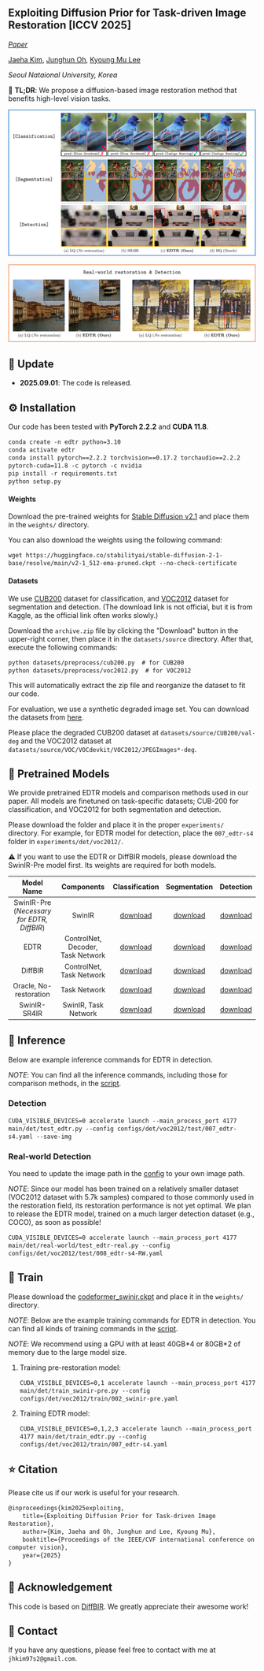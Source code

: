 ## Exploiting Diffusion Prior for Task-driven Image Restoration [ICCV 2025]

[*Paper*](https://www.arxiv.org/abs/2507.22459)
<!-- | [Project Page](https://0x3f3f3f3fun.github.io/projects/diffbir/) -->

[Jaeha Kim](https://jaehakim97.github.io/), [Junghun Oh](https://cv.snu.ac.kr/index.php/students/), [Kyoung Mu Lee](https://cv.snu.ac.kr/index.php/kmlee/)

*Seoul Nataional University, Korea*

:bookmark_tabs: **TL;DR**: We propose a diffusion-based image restoration method that benefits high-level vision tasks.

<p align="center">
    <img src="assets/Figure.png">
</p>

<p align="center">
    <img src="assets/Figure-RW.png">
</p>

## <a name="update"></a>:loudspeaker: Update

- **2025.09.01**: The code is released.

## <a name="installation"></a>:gear: Installation

Our code has been tested with **PyTorch 2.2.2** and **CUDA 11.8**.

```shell
conda create -n edtr python=3.10
conda activate edtr
conda install pytorch==2.2.2 torchvision==0.17.2 torchaudio==2.2.2 pytorch-cuda=11.8 -c pytorch -c nvidia
pip install -r requirements.txt
python setup.py
```

#### Weights

Download the pre-trained weights for [Stable Diffusion v2.1](https://huggingface.co/stabilityai/stable-diffusion-2-1-base) and place them in the `weights/` directory.

You can also download the weights using the following command:

```shell
wget https://huggingface.co/stabilityai/stable-diffusion-2-1-base/resolve/main/v2-1_512-ema-pruned.ckpt --no-check-certificate
```

#### Datasets

We use [CUB200](https://www.kaggle.com/datasets/wenewone/cub2002011?select=CUB_200_2011) dataset for classification, and [VOC2012](https://www.kaggle.com/datasets/gopalbhattrai/pascal-voc-2012-dataset) dataset for segmentation and detection.
(The download link is not official, but it is from Kaggle, as the official link often works slowly.)

Download the `archive.zip` file by clicking the "Download" button in the upper-right corner, then place it in the `datasets/source` directory. After that, execute the following commands:

```shell
python datasets/preprocess/cub200.py  # for CUB200
python datasets/preprocess/voc2012.py  # for VOC2012
```

This will automatically extract the zip file and reorganize the dataset to fit our code.

For evaluation, we use a synthetic degraded image set. You can download the datasets from [here](https://drive.google.com/drive/folders/1T6jIG_7g7bxuXtN0AN4y9hkRdMazopsu?usp=sharing).

Please place the degraded CUB200 dataset at `datasets/source/CUB200/val-deg` and the VOC2012 dataset at `datasets/source/VOC/VOCdevkit/VOC2012/JPEGImages*-deg`.

## <a name="pretrained_models"></a>:floppy_disk: Pretrained Models

We provide pretrained EDTR models and comparison methods used in our paper. All models are finetuned on task-specific datasets; CUB-200 for classification, and VOC2012 for both segmentation and detection.

Please download the folder and place it in the proper `experiments/` directory. For example, for EDTR model for detection, place the `007_edtr-s4` folder in `experiments/det/voc2012/`.

:warning: If you want to use the EDTR or DiffBIR models, please download the SwinIR-Pre model first. Its weights are required for both models.

| Model Name | Components | Classification | Segmentation | Detection |
| :---------: | :----------: | :----------: | :----------: | :----------: |
| SwinIR-Pre (*Necessary for EDTR, DiffBIR*) | SwinIR | [download](https://drive.google.com/drive/folders/14dwwZcopQZT38cQSmbocWIcTAhTWGQwJ?usp=sharing) | [download](https://drive.google.com/drive/folders/1kV_YR8XhVFvRs8Un0TRd5YX0ozt5rs9x?usp=sharing)<br> | [download](https://drive.google.com/drive/folders/1ZMrUN979ztSEICI15ckm2t4osK-eGkhn?usp=sharing) |
| EDTR | ControlNet, Decoder, Task Network  | [download](https://drive.google.com/drive/folders/1ixzwST08z-GSzHTwlEq4bbLqaNLjuX67?usp=sharing) | [download](https://drive.google.com/drive/folders/1HdB_W4EDKSdF_xAumeYH-08GxsqxtbQR?usp=sharing)<br> | [download](https://drive.google.com/drive/folders/1RdoqT-WBW4Ob2Y-5SgNampBqIPuXmw63?usp=sharing) |
| DiffBIR | ControlNet, Task Network | [download](https://drive.google.com/drive/folders/1Y0oJF5jdfUH7HZTEurS8ebYUmD7O_QWS?usp=sharing) | [download](https://drive.google.com/drive/folders/1-c5PPW4WmsuPI3c-vIjlzYZRN4KakWg8?usp=sharing)<br> | [download](https://drive.google.com/drive/folders/1RjF5KgWmWMsEJ1y1Cc7zmpifv3gY5ekY?usp=sharing) |
| Oracle, No-restoration | Task Network | [download](https://drive.google.com/drive/folders/1gADdsLerO7Fp7JpFg_6eq__D2E2xnfoV?usp=sharing) | [download](https://drive.google.com/drive/folders/1OFcGZ7BCpIQtKExCT_0GlzW0wz2mCxDS?usp=sharing)<br> | [download](https://drive.google.com/drive/folders/1cofnSOjRwMjJRNCZdKDEJec213dDK7ti?usp=sharing) |
| SwinIR-SR4IR | SwinIR, Task Network | [download](https://drive.google.com/drive/folders/10px0ydE1CIlxcoRdjDpLSJSCp4xAPIdn?usp=sharing) | [download](https://drive.google.com/drive/folders/1zu0avJSQYfYKFWbCEtLXq4aCC9M-wH1e?usp=sharing)<br> | [download](https://drive.google.com/drive/folders/1_5x-gTgyADNjeQqZh8bHKf_i1OFRX10n?usp=sharing) |


## <a name="inference"></a>:rocket: Inference

Below are example inference commands for EDTR in detection.

*NOTE*: You can find all the inference commands, including those for comparison methods, in the [script](script.sh).

### Detection

```shell
CUDA_VISIBLE_DEVICES=0 accelerate launch --main_process_port 4177 main/det/test_edtr.py --config configs/det/voc2012/test/007_edtr-s4.yaml --save-img
```

### Real-world Detection

You need to update the image path in the [config](https://github.com/JaehaKim97/EDTR-READY/blob/821f8dc93f5649701e8d6b96e4152848e4af126f/configs/det/voc2012/test/008_edtr-s4-RW.yaml#L106) to your own image path.

*NOTE*: Since our model has been trained on a relatively smaller dataset (VOC2012 dataset with 5.7k samples) compared to those commonly used in the restoration field, its restoration performance is not yet optimal. We plan to release the EDTR model, trained on a much larger detection dataset (e.g., COCO), as soon as possible!

```shell
CUDA_VISIBLE_DEVICES=0 accelerate launch --main_process_port 4177 main/det/real-world/test_edtr-real.py --config configs/det/voc2012/test/008_edtr-s4-RW.yaml
```

## <a name="train"></a>:wrench: Train

Please download the [codeformer_swinir.ckpt](https://huggingface.co/lxq007/DiffBIR-v2/resolve/main/codeformer_swinir.ckpt) and place it in the `weights/` directory.

*NOTE*: Below are the example training commands for EDTR in detection. You can find all kinds of training commands in the [script](script.sh).

*NOTE*: We recommend using a GPU with at least 40GB\*4 or 80GB\*2 of memory due to the large model size.

1. Training pre-restoration model:
    
    ```shell
    CUDA_VISIBLE_DEVICES=0,1 accelerate launch --main_process_port 4177 main/det/train_swinir-pre.py --config configs/det/voc2012/train/002_swinir-pre.yaml
    ```

2. Training EDTR model:

    ```shell
    CUDA_VISIBLE_DEVICES=0,1,2,3 accelerate launch --main_process_port 4177 main/det/train_edtr.py --config configs/det/voc2012/train/007_edtr-s4.yaml
    ```

## :star: Citation

Please cite us if our work is useful for your research.

```
@inproceedings{kim2025exploiting,
    title={Exploiting Diffusion Prior for Task-driven Image Restoration},
    author={Kim, Jaeha and Oh, Junghun and Lee, Kyoung Mu},
    booktitle={Proceedings of the IEEE/CVF international conference on computer vision},
    year={2025}
}
```

## :clap: Acknowledgement

This code is based on [DiffBIR](https://github.com/XPixelGroup/DiffBIR). We greatly appreciate their awesome work!

## :e-mail: Contact

If you have any questions, please feel free to contact with me at `jhkim97s2@gmail.com`.
